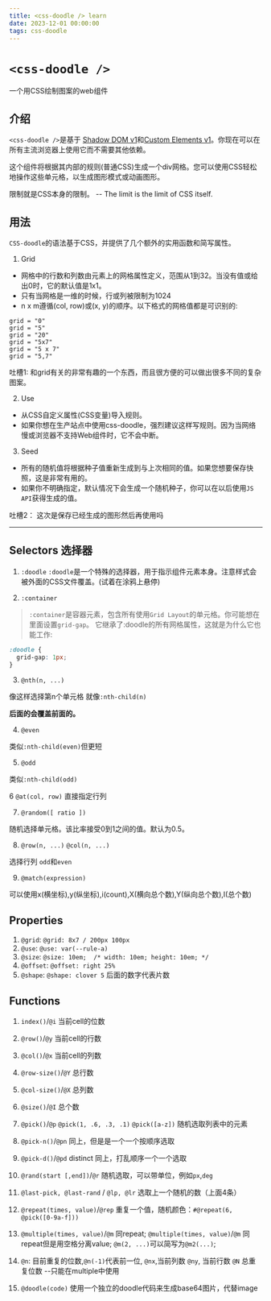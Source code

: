```yaml
---
title: <css-doodle /> learn
date: 2023-12-01 00:00:00
tags: css-doodle
---
```


# `<css-doodle />`
一个用CSS绘制图案的web组件

## 介绍
`<css-doodle />`是基于 [Shadow DOM v1](https://developers.google.com/web/fundamentals/web-components/shadowdom)和[Custom Elements v1](https://html.spec.whatwg.org/multipage/scripting.html#custom-elements)。你现在可以在所有主流浏览器上使用它而不需要其他依赖。

这个组件将根据其内部的规则(普通CSS)生成一个div网格。您可以使用CSS轻松地操作这些单元格，以生成图形模式或动画图形。

限制就是CSS本身的限制。
-- The limit is the limit of CSS itself.

## 用法

`CSS-doodle`的语法基于CSS，并提供了几个额外的实用函数和简写属性。

1. Grid

- 网格中的行数和列数由元素上的网格属性定义，范围从1到32。当没有值或给出0时，它的默认值是1x1。
- 只有当网格是一维的时候，行或列被限制为1024
- n x m遵循(col, row)或(x, y)的顺序。以下格式的网格值都是可识别的:

```
grid = "0"
grid = "5"
grid = "20"
grid = "5x7"
grid = "5 x 7"
grid = "5,7"
```

吐槽1: 和grid有关的非常有趣的一个东西，而且很方便的可以做出很多不同的复杂图案。


2. Use

- 从CSS自定义属性(CSS变量)导入规则。
- 如果你想在生产站点中使用css-doodle，强烈建议这样写规则。因为当网络慢或浏览器不支持Web组件时，它不会中断。

3. Seed

- 所有的随机值将根据种子值重新生成到与上次相同的值。如果您想要保存快照，这是非常有用的。
- 如果你不明确指定，默认情况下会生成一个随机种子，你可以在以后使用`JS API`获得生成的值。

吐槽2： 这次是保存已经生成的图形然后再使用吗

---

## Selectors 选择器

1. `:doodle`
`:doodle`是一个特殊的选择器，用于指示组件元素本身。注意样式会被外面的CSS文件覆盖。(试着在涂鸦上悬停)

2. `:container`

  >`:container`是容器元素，包含所有使用`Grid Layout`的单元格。你可能想在里面设置`grid-gap`。
  它继承了:doodle的所有网格属性，这就是为什么它也能工作:

  ```css
  :doodle {
    grid-gap: 1px;
  }
  ```

3. `@nth(n, ...)`

  像这样选择第n个单元格  就像`:nth-child(n)`

  __后面的会覆盖前面的。__

4. `@even`

  类似`:nth-child(even)`但更短

5. `@odd`
  
  类似`:nth-child(odd)`

6 `@at(col, row)`
  直接指定行列

7. `@random([ ratio ])`

  随机选择单元格。该比率接受0到1之间的值。默认为0.5。

8. `@row(n, ...)` `@col(n, ...)`

  选择行列 `odd`和`even`

9. `@match(expression)`
  
  可以使用x(横坐标),y(纵坐标),i(count),X(横向总个数),Y(纵向总个数),I(总个数)


## Properties

1. `@grid`: `@grid: 8x7 / 200px 100px`
2. `@use`: `@use: var(--rule-a)`
3. `@size`: `@size: 10em;  /* width: 10em; height: 10em; */`
4. `@offset`: `@offset: right 25%`
5. `@shape`: `@shape: clover 5` 后面的数字代表片数

## Functions

1. `index()`/`@i` 当前cell的位数
2. `@row()`/`@y` 当前cell的行数
3. `@col()`/`@x` 当前cell的列数
4. `@row-size()`/`@Y` 总行数
5. `@col-size()`/`@X` 总列数
6. `@size()`/`@I` 总个数
7. `@pick()`/`@p`    `@pick(1, .6, .3, .1)` `@pick([a-z])`  随机选取列表中的元素
8. `@pick-n()`/`@pn`   同上，但是是一个一个按顺序选取
9. `@pick-d()`/`@pd`   distinct  同上，打乱顺序一个一个选取
10. `@rand(start [,end])`/`@r`  随机选取，可以带单位，例如`px`,`deg`
11. `@last-pick, @last-rand` / `@lp, @lr` 选取上一个随机的数（上面4条）
12. `@repeat(times, value)`/`@rep` 重复一个值，随机颜色：`#@repeat(6, @pick([0-9a-f]))`
13. `@multiple(times, value)`/`@m` 同repeat;
`@multiple(times, value)`/`@m` 同repeat但是用空格分离value;
`@m(2, ...)`可以简写为`@m2(...)`;
14. `@n`: 目前重复的位数,`@n(-1)`代表前一位,
`@nx`,当前列数
`@ny`, 当前行数
`@N` 总重复位数
 --只能在multiple中使用

15. `@doodle(code)`
使用一个独立的doodle代码来生成base64图片，代替image
